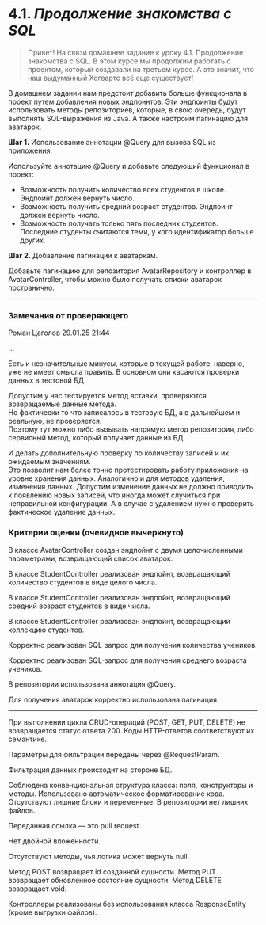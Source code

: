 # 4.1. *Продолжение знакомства с SQL*

> Привет! На связи домашнее задание к уроку 4.1. Продолжение знакомства с SQL.
> В этом курсе мы продолжим работать с проектом, который создавали на третьем курсе. А это значит, что наш выдуманный Хогвартс всё еще существует!

В домашнем задании нам предстоит добавить больше функционала в проект путем добавления новых эндпоинтов. Эти эндпоинты будут использовать методы репозиториев, которые, в свою очередь, будут выполнять SQL-выражения из Java. А также настроим пагинацию для аватарок.

**Шаг 1.** Использование аннотации @Query для вызова SQL из приложения.

Используйте аннотацию @Query и добавьте следующий функционал в проект:

- Возможность получить количество всех студентов в школе. Эндпоинт должен вернуть число.
- Возможность получить средний возраст студентов. Эндпоинт должен вернуть число.
- Возможность получать только пять последних студентов. Последние студенты считаются теми, у кого идентификатор больше других.

**Шаг 2.** Добавление пагинации к аватаркам.

Добавьте пагинацию для репозитория AvatarRepository и контроллер в AvatarController, чтобы можно было получать списки аватарок постранично.

---

### Замечания от проверяющего

Роман Цаголов 29.01.25 21:44

...

Есть и незначительные минусы, которые в текущей работе, наверно, уже не имеет смысла править. 
В основном они касаются проверки данных в тестовой БД. 

Допустим у нас тестируется метод вставки, проверяются возвращаемые данные метода.<br> 
Но фактически то что записалось в тестовую БД, а в дальнейшем и реальную, не проверяется.<br> 
Поэтому тут можно либо вызывать напрямую метод репозитория, либо сервисный метод,
который получает данные из БД.

И делать дополнительную проверку по количеству записей и их ожидаемым значениям.<br> 
Это позволит нам более точно протестировать работу приложения на уровне хранения данных. 
Аналогично и для методов удаления, изменения данных. 
Допустим изменение данных не должно приводить к появлению новых записей, 
что иногда может случиться при неправильной конфигурации. 
А в случае с удалением нужно проверить фактическое удаление данных.

### Критерии оценки (очевидное вычеркнуто)

В классе AvatarController создан эндпойнт с двумя целочисленными параметрами, возвращающий список аватарок.

В классе StudentController реализован эндпойнт, возвращающий количество студентов в виде целого числа.

В классе StudentController реализован эндпойнт, возвращающий средний возраст студентов в виде числа.

В классе StudentController реализован эндпойнт, возвращающий коллекцию студентов.

Корректно реализован SQL-запрос для получения количества учеников.

Корректно реализован SQL-запрос для получения среднего возраста учеников.

В репозитории использована аннотация @Query.

Для получения аватарок корректно использована пагинация.

---

При выполнении цикла CRUD-операций (POST, GET, PUT, DELETE) не возвращается статус ответа 200.
Коды HTTP-ответов соответствуют их семантике.

Параметры для фильтрации переданы через @RequestParam.

Фильтрация данных происходит на стороне БД.

Соблюдена конвенциональная структура класса: поля, конструкторы и методы.
Использовано автоматическое форматирование кода.
Отсутствуют лишние блоки и переменные.
В репозитории нет лишних файлов.

Переданная ссылка — это pull request.

Нет двойной вложенности.

Отсутствуют методы, чья логика может вернуть null.

Метод POST возвращает id созданной сущности.
Метод PUT возвращает обновленное состояние сущности.
Метод DELETE возвращает void.

Контроллеры реализованы без использования класса ResponseEntity (кроме выгрузки файлов).